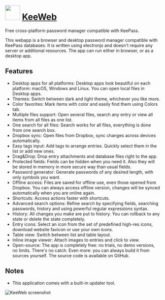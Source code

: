 # <img src="https://cdn.rawgit.com/chocolatey/chocolatey-coreteampackages/88bbbf93f61ceb6787fbdf191a9542dddfcb2c2c/icons/keeweb.png" width="48" height="48"/> [KeeWeb](https://chocolatey.org/packages/keeweb)

Free cross-platform password manager compatible with KeePass.

This webapp is a browser and desktop password manager compatible with KeePass databases. It is written using electronjs and doesn't require any server or additional resources. The app can run either in browser, or as a desktop app.

## Features

* Desktop apps for all platforms: Desktop apps look beautiful on each platform: macOS, Windows and Linux. You can open local files in Desktop apps.
* Themes: Switch between dark and light theme, whichever you like more.
* Color favorites: Mark items with color and easily find them using Colors tab.
* Multiple files support: Open several files, search any entry or view all items from all files as one list.
* One search for all files: Search works for all files, everything is done from one search box.
* Dropbox sync: Open files from Dropbox, sync changes across devices automatically.
* Easy tags input: Add tags to arrange entries. Quickly select them in the list or add new ones.
* Drag&Drop: Drop entry attachments and database files right to the app.
* Protected fields: Fields can be hidden when you need it. Also they will be stored in memory in more secure way than usual fields.
* Password generator: Generate passwords of any desired length, with only symbols you want.
* Offline access: Files are saved for offline use, even those opened from Dropbox. You can always access offline version, changes will be synced automatically when you are online again.
* Shortcuts: Access actions faster with shortcuts.
* Advanced search options: Refine search by specifying fields, searching passwords, history and using powerful regular expressions syntax.
* History: All changes you make are put to history. You can rollback to any state or delete the state completely.
* Entry icons: Select an icon from the set of predefined high-res icons, download website favicon or use your own icons.
* Table view: Switch between list and table layout.
* Inline image viewer: Attach images to entries and click to view.
* Open-source: The app is completely free: no trials, no demo versions, no limits. There's no catch. Even more: you can always build it from sources yourself. The source code is available on GitHub.

## Notes

- This application comes with a built-in updater tool.

![KeeWeb screenshot](https://cdn.rawgit.com/chocolatey/chocolatey-coreteampackages/16fba2c634c149d29f0d1b1ff2a79212521bb007/automatic/keeweb/screenshot.png)

